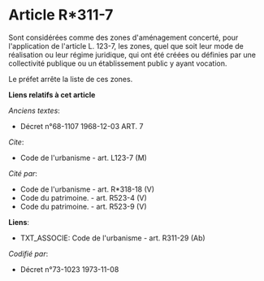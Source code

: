 # Article R*311-7

Sont considérées comme des zones d'aménagement concerté, pour l'application de l'article L. 123-7, les zones, quel que soit
leur mode de réalisation ou leur régime juridique, qui ont été créées ou définies par une collectivité publique ou un
établissement public y ayant vocation.

Le préfet arrête la liste de ces zones.

**Liens relatifs à cet article**

_Anciens textes_:

  - Décret n°68-1107 1968-12-03 ART. 7

_Cite_:

  - Code de l'urbanisme - art. L123-7 (M)

_Cité par_:

  - Code de l'urbanisme - art. R*318-18 (V)
  - Code du patrimoine. - art. R523-4 (V)
  - Code du patrimoine. - art. R523-9 (V)

**Liens**:

  - TXT_ASSOCIE: Code de l'urbanisme - art. R311-29 (Ab)

_Codifié par_:

  - Décret n°73-1023 1973-11-08
